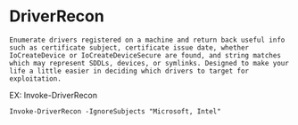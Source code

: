 # DriverRecon

    Enumerate drivers registered on a machine and return back useful info such as certificate subject, certificate issue date, whether IoCreateDevice or IoCreateDeviceSecure are found, and string matches which may represent SDDLs, devices, or symlinks. Designed to make your life a little easier in deciding which drivers to target for exploitation.

EX:
    Invoke-DriverRecon
    
    Invoke-DriverRecon -IgnoreSubjects "Microsoft, Intel"
